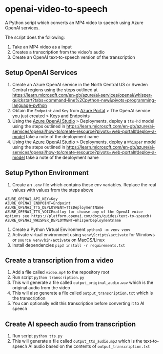 # openai-video-to-speech
A Python script which converts an MP4 video to speech using Azure OpenAI services.

The script does the following:
1. Take an MP4 video as a input
1. Creates a transcription from the video's audio
1. Create an OpenAI text-to-speech version of the transcription

## Setup OpenAI Services
1. Create an Azure OpenAI service in the North Central US or Sweden Central regions using the steps outlined at https://learn.microsoft.com/en-gb/azure/ai-services/openai/whisper-quickstart?tabs=command-line%2Cpython-new&pivots=programming-language-python 
1. Obtain the `Endpoint` and `Key` from [Azure Portal](https://portal.azure.com/) > The OpenAI service you just created > Keys and Endpoints
1. Using the [Azure OpenAI Studio](https://oai.azure.com/) > Deployments, deploy a `tts-hd` model using the steps outlined in https://learn.microsoft.com/en-gb/azure/ai-services/openai/how-to/create-resource?pivots=web-portal#deploy-a-model take a note of the deployment name
1. Using the [Azure OpenAI Studio](https://oai.azure.com/) > Deployments, deploy a `Whisper` model using the steps outlined in https://learn.microsoft.com/en-gb/azure/ai-services/openai/how-to/create-resource?pivots=web-portal#deploy-a-model take a note of the deployment name

## Setup Python Environment
1. Create an `.env` file which contains these env variables. Replace the real values with values from the steps above
```
AZURE_OPENAI_API_KEY=Key
AZURE_OPENAI_ENDPOINT=Endpoint
AZURE_OPENAI_TTS_DEPLOYMENT=TtsDeploymentName
AZURE_OPENAI_TTS_VOICE=alloy (or choose any of the OpenAI voice options see https://platform.openai.com/docs/guides/text-to-speech)
AZURE_OPENAI_WHISPER_DEPLOYMENT=WhisperDeploymentname
```
1. Create a Python Virtual Environment `python3 -m venv venv`
1. Activate virtual environment using `venv\Scripts\activate` for Windows or `source venv/bin/activate` on MacOS/Linux
1. Install dependencies `pip3 install -r requirements.txt`

## Create a transcription from a video
1. Add a file called `video.mp4` to the repository root
1. Run script `python transcription.py`
1. This will generate a file called `output_original_audio.wav` which is the original audio from the video
1. This will also generate a file called `output_transcription.txt` which is the transcription
1. You can optionally edit this transcription before converting it to AI speech

## Create AI speech audio from transcription
1. Run script `python tts.py`
1. This will generate a file called `output_tts_audio.mp3` which is the text-to-speech AI audio based on the contents of `output_transcription.txt`


